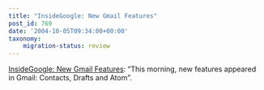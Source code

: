 ```yaml
---
title: "InsideGoogle: New Gmail Features"
post_id: 769
date: '2004-10-05T09:34:00+00:00'
taxonomy:
    migration-status: review
---
```

[InsideGoogle: New Gmail Features](https://web.archive.org/web/20050207110754/http://insidegoogle.blogspot.com/2004/10/new-gmail-features.html): “This morning, new features appeared in Gmail: Contacts, Drafts and Atom”.